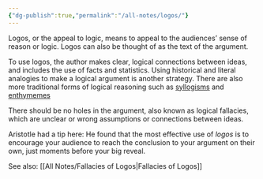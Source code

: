 ```yaml
---
{"dg-publish":true,"permalink":"/all-notes/logos/"}
---
```


Logos, or the appeal to logic, means to appeal to the audiences’ sense of reason or logic. Logos can also be thought of as the text of the argument. 

To use logos, the author makes clear, logical connections between ideas, and includes the use of facts and statistics. Using historical and literal analogies to make a logical argument is another strategy. There are also more traditional forms of logical reasoning such as [syllogisms](https://en.wikipedia.org/wiki/Syllogism "Syllogism") and [enthymemes](https://en.wikipedia.org/wiki/Enthymeme "Enthymeme") 

There should be no holes in the argument, also known as logical fallacies, which are unclear or wrong assumptions or connections between ideas.

Aristotle had a tip here: He found that the most effective use of _logos_ is to encourage your audience to reach the conclusion to your argument on their own, just moments before your big reveal. 

See also: [[All Notes/Fallacies of Logos\|Fallacies of Logos]]